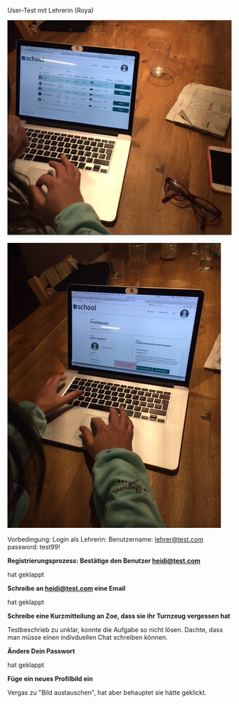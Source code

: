 User-Test mit Lehrerin (Roya)

![alt text](Usertest-Lehrerin1.png "Roya")

![alt text](Usertest-Lehrerin2.JPG "Roya")

Vorbedingung: Login als Lehrerin: Benutzername: lehrer@test.com password: test99!


**Registrierungsprozess: Bestätige den Benutzer heidi@test.com**

hat geklappt

**Schreibe an heidi@test.com eine Email**

hat geklappt

**Schreibe eine Kurzmitteilung an Zoe, dass sie ihr Turnzeug vergessen hat**

Testbeschrieb zu unklar, konnte die Aufgabe so nicht lösen. Dachte, dass man müsse 
einen indivduellen Chat schreiben können.

**Ändere Dein Passwort**

hat geklappt

**Füge ein neues Profilbild ein**

Vergas zu "Bild austauschen", hat aber behauptet sie hätte geklickt.

